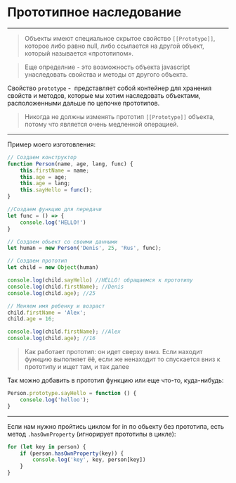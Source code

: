 # Прототипное наследование
----

>Объекты имеют специальное скрытое свойство `[[Prototype]]`, которое либо равно null, либо ссылается на другой объект, который называется «прототипом».

>Еще определние - это возможность объекта javascript унаследовать свойства и методы от другого объекта.

Свойство `prototype` -  представляет собой контейнер для хранения свойств и методов, которые мы хотим наследовать объектами, расположенными дальше по цепочке прототипов.

>Никогда не должны изменять прототип `[[Prototype]]` объекта, потому что является очень медленной операцией.

----

Пример моего изготовления:
```js
// Создаем конструктор
function Person(name, age, lang, func) {
    this.firstName = name;
    this.age = age;
    this.age = lang;
    this.sayHello = func();
}

//Создаем функцию для передачи
let func = () => {
    console.log('HELLO!')
}

// Создаем обьект со своими данными
let human = new Person('Denis', 25, 'Rus', func);

// Создаем прототип 
let child = new Object(human)

console.log(child.sayHello) //HELLO! обращаемся к прототипу
console.log(child.firstName); //Denis
console.log(child.age); //25

// Меняем имя ребенку и возраст
child.firstName = 'Alex';
child.age = 16;

console.log(child.firstName); //Alex
console.log(child.age); //16
```

>Как работает прототип: он идет сверху вниз. Если находит функцию выполняет ёё, если же ненаходит то спускается вниз к прототипу и ищет там, и так далее

Так можно добавить в прототип функцию или еще что-то, куда-нибудь:
```js
Person.prototype.sayHello = function () {
	console.log('helloo');
}
```

---

Если нам нужно пройтись циклом for in по обьекту без прототипа, есть метод `.hasOwnProperty` (игнорирует прототипы в цикле):
```js
for (let key in person) {
	if (person.hasOwnProperty(key)) {
		console.log('key', key, person[key])
	}
}
```
